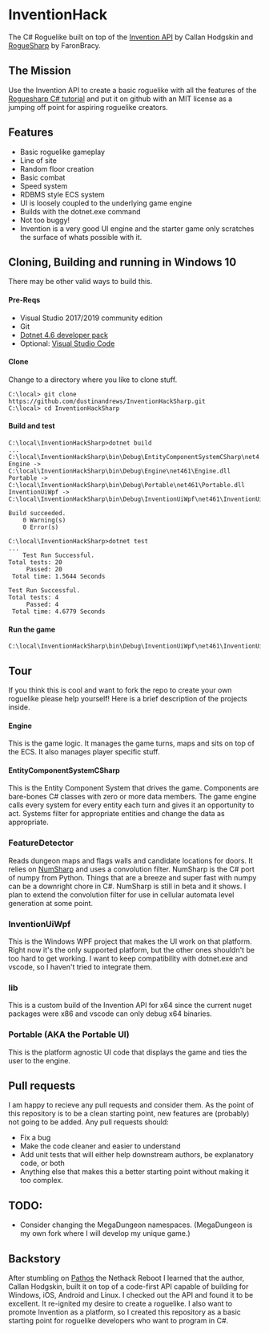 # InventionHack
The C# Roguelike built on top of the [Invention API](https://gitlab.com/hodgskin-callan/Invention)  by Callan Hodgskin and [RogueSharp](https://github.com/FaronBracy/RogueSharp) by FaronBracy.
## The Mission
Use the Invention API to create a basic roguelike with all the features of the [Roguesharp C# tutorial](https://roguesharp.wordpress.com/) and put it on github with an MIT license as a jumping off point for aspiring roguelike creators.

## Features

 - Basic roguelike gameplay
 - Line of site
 - Random floor creation
 - Basic combat
 - Speed system
 - RDBMS style ECS system
 - UI is loosely coupled to the underlying game engine
 - Builds with the dotnet.exe command
 - Not too buggy!
 - Invention is a very good UI engine and the starter game only scratches the surface of whats possible with it.

## Cloning, Building and running in Windows 10
There may be other valid ways to build this.
#### Pre-Reqs

 - Visual Studio 2017/2019 community edition
 - Git
 - [Dotnet 4.6 developer pack](https://www.microsoft.com/en-us/download/details.aspx?id=53321)
 - Optional: [Visual Studio Code](https://code.visualstudio.com/)

#### Clone

Change to a directory where you like to clone stuff.

    C:\local> git clone https://github.com/dustinandrews/InventionHackSharp.git
    C:\local> cd InventionHackSharp
    
    
#### Build and test
    C:\local\InventionHackSharp>dotnet build
    ...
    C:\local\InventionHackSharp\bin\Debug\EntityComponentSystemCSharp\net4.6.1\EntityComponentSystemCSharp.dll
    Engine -> C:\local\InventionHackSharp\bin\Debug\Engine\net461\Engine.dll
    Portable -> C:\local\InventionHackSharp\bin\Debug\Portable\net461\Portable.dll
    InventionUiWpf -> C:\local\InventionHackSharp\bin\Debug\InventionUiWpf\net461\InventionUiWpf.exe
    
    Build succeeded.
        0 Warning(s)
        0 Error(s)
        
    C:\local\InventionHackSharp>dotnet test
    ...
        Test Run Successful.
    Total tests: 20
         Passed: 20
     Total time: 1.5644 Seconds
    
    Test Run Successful.
    Total tests: 4
         Passed: 4
     Total time: 4.6779 Seconds
     
#### Run the game
    C:\local\InventionHackSharp\bin\Debug\InventionUiWpf\net461\InventionUiWpf.exe

## Tour
If you think this is cool and want to fork the repo to create your own roguelike please help yourself! Here is a brief description of the projects inside.
#### Engine
This is the game logic. It manages the game turns, maps and sits on top of the ECS. It also manages player specific stuff.
#### EntityComponentSystemCSharp
This is the Entity Component System that drives the game. Components are bare-bones C# classes with zero or more data members. The game engine calls every system for every entity each turn and gives it an opportunity to act. Systems filter for appropriate entities and change the data as appropriate.

### FeatureDetector
Reads dungeon maps and flags walls and candidate locations for doors. It relies on [NumSharp](https://github.com/SciSharp/NumSharp) and uses a convolution filter. NumSharp is the C# port of numpy from Python. Things that are a breeze and super fast with numpy can be a downright chore in C#. NumSharp is still in beta and it shows. I plan to extend the convolution filter for use in cellular automata level generation at some point.

### InventionUiWpf
This is the Windows WPF project that makes the UI work on that platform. Right now it's the only supported platform, but the other ones shouldn't be too hard to get working. I want to keep compatibility with dotnet.exe and vscode, so I haven't tried to integrate them.

### lib
This is a custom build of the Invention API for x64 since the current nuget packages were x86 and vscode can only debug x64 binaries.
### Portable (AKA the Portable UI)
This is the platform agnostic UI code that displays the game and ties the user to the engine.

## Pull requests
I am happy to recieve any pull requests and consider them. As the point of this repository is to be a clean starting point, new features are (probably) not going to be added. Any pull requests should:

 - Fix a bug
 - Make the code cleaner and easier to understand
 - Add unit tests that will either help downstream authors, be explanatory code, or both
 - Anything else that makes this a better starting point without making it too complex.

## TODO:

 - Consider changing the MegaDungeon namespaces. (MegaDungeon is my own fork where I will develop my unique game.)

## Backstory
After stumbling on [Pathos](https://pathos.azurewebsites.net/) the Nethack Reboot I learned that the author, Callan Hodgskin, built it on top of a code-first API capable of building for Windows, iOS, Android and Linux. I checked out the API and found it to be excellent. It re-ignited my desire to create a roguelike. I also want to promote Invention as a platform, so I created this repository as a basic starting point for roguelike developers who want to program in C#.
